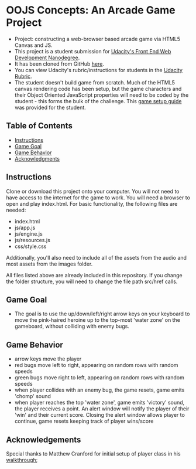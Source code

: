 
# OOJS Concepts: An Arcade Game Project

- Project: constructing a web-browser based arcade game via HTML5 Canvas and JS.
- This project is a student submission for [Udacity's Front End Web Development Nanodegree](https://www.udacity.com/course/front-end-web-developer-nanodegree--nd001).
- It has been cloned from GitHub [here](https://github.com/udacity/frontend-nanodegree-arcade-game).
- You can view Udacity's rubric/instructions for students in the [Udacity Rubric](https://review.udacity.com/#!/projects/2696458597/rubric).
- The student doesn't build game from scratch. Much of the HTML5 canvas rendering code has been setup, but the game characters and their Object Oriented JavaScript properties will need to be coded by the student - this forms the bulk of the challenge. This [game setup guide](https://docs.google.com/document/d/1v01aScPjSWCCWQLIpFqvg3-vXLH2e8_SZQKC8jNO0Dc/pub?embedded=true) was provided for the student.



## Table of Contents

- [Instructions](#instructions)
- [Game Goal](#gamegoal)
- [Game Behavior](#gamebehavior)
- [Acknowledgments](#acknowledgements)



## Instructions
Clone or download this project onto your computer. You will not need to have access to the internet for the game to work. You will need a browser to open and play index.html. For basic functionality, the following files are needed:
- index.html
- js/app.js
- js/engine.js
- js/resources.js
- css/style.css

Additionally, you'll also need to include all of the assets from the audio and most assets from the images folder.


All files listed above are already included in this repository.
If you change the folder structure, you will need to change the file path src/href calls.

## <a name="gamegoal"></a>Game Goal
- The goal is to use the up/down/left/right arrow keys on your keyboard to move the pink-haired heroine up to the top-most 'water zone' on the gameboard, without colliding with enemy bugs.

## <a name="gamebehavior"></a>Game Behavior
- arrow keys move the player
- red bugs move left to right, appearing on random rows with random speeds
- green bugs move right to left, appearing on random rows with random speeds
- when player collides with an enemy bug, the game resets, game emits 'chomp' sound
- when player reaches the top 'water zone', game emits 'victory' sound, the player receives a point. An alert window will notify the player of their 'win' and their current score. Closing the alert window allows player to continue, game resets keeping track of player wins/score

## <a name="acknowledgments"></a>Acknowledgements
Special thanks to Matthew Cranford for initial setup of player class in his [walkthrough](https://matthewcranford.com/arcade-game-walkthrough-part-2-pseudo-code/);



